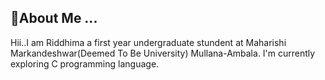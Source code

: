 ## 💫About Me ...


Hii..I am Riddhima a first year undergraduate stundent at Maharishi Markandeshwar(Deemed To Be University) Mullana-Ambala. I'm currently exploring C programming language.
